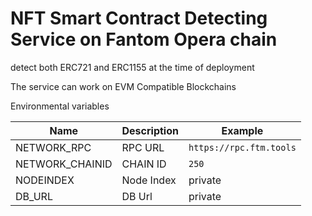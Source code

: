 # NFT Smart Contract Detecting Service on Fantom Opera chain

detect both ERC721 and ERC1155 at the time of deployment

The service can work on EVM Compatible Blockchains 


Environmental variables

| Name             | Description     | Example                                      |
| ---------------- | --------------- | -------------------------------------------- |
| NETWORK_RPC      | RPC URL         | `https://rpc.ftm.tools`                      |
| NETWORK_CHAINID  | CHAIN ID        | `250`                                        |
| NODEINDEX        | Node Index      |  private                                     |
| DB_URL           | DB Url          |  private                                     |